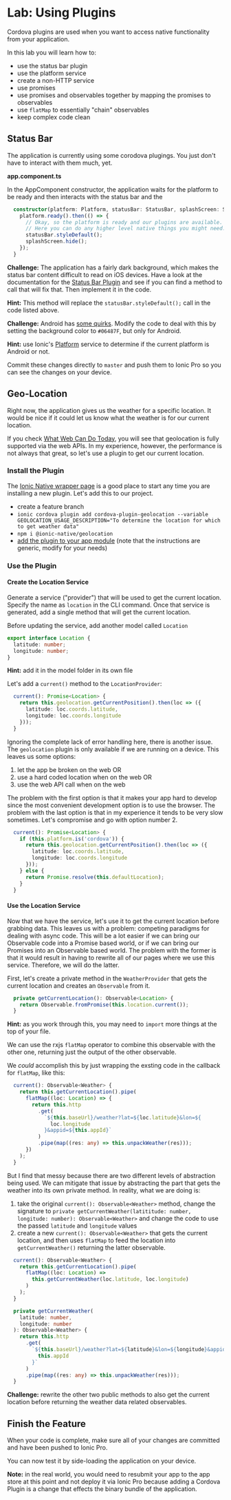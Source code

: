 # Lab: Using Plugins

Cordova plugins are used when you want to access native functionality from your application.

In this lab you will learn how to:

* use the status bar plugin
* use the platform service
* create a non-HTTP service
* use promises
* use promises and observables together by mapping the promises to observables
* use `flatMap` to essentially "chain" observables
* keep complex code clean

## Status Bar

The application is currently using some corodova plugings. You just don't have to interact with them much, yet.

**app.component.ts**

In the AppComponent constructor, the application waits for the platform to be ready and then interacts with the status bar and the 

```TypeScript
  constructor(platform: Platform, statusBar: StatusBar, splashScreen: SplashScreen) {
    platform.ready().then(() => {
      // Okay, so the platform is ready and our plugins are available.
      // Here you can do any higher level native things you might need.
      statusBar.styleDefault();
      splashScreen.hide();
    });
  }
```

**Challenge:** The application has a fairly dark background, which makes the status bar content difficult to read on iOS devices. Have a look at the documentation for the <a href="https://cordova.apache.org/docs/en/8.x/reference/cordova-plugin-statusbar/" target="_blank">Status Bar Plugin</a> and see if you can find a method to call that will fix that. Then implement it in the code.

**Hint:** This method will replace the `statusBar.styleDefault();` call in the code listed above. 


**Challenge:** Android has <a href="https://cordova.apache.org/docs/en/8.x/reference/cordova-plugin-statusbar/#android-quirks" target="_blank">some quirks</a>. Modify the code to deal with this by setting the background color to `#06487F`, but only for Android.

**Hint:** use Ionic's <a href="https://ionicframework.com/docs/api/platform/Platform/" target="_blank">Platform</a> service to determine if the current platform is Android or not.

Commit these changes directly to `master` and push them to Ionic Pro so you can see the changes on your device.


## Geo-Location

Right now, the application gives us the weather for a specific location. It would be nice if it could let us know what the weather is for our current location.

If you check <a href="https://whatwebcando.today/" target="_blank">What Web Can Do Today</a>, you will see that geolocation is fully supported via the web APIs. In my experience, however, the performance is not always that great, so let's use a plugin to get our current location.

### Install the Plugin

The <a href="https://ionicframework.com/docs/native/geolocation/" target="_blank">Ionic Native wrapper page</a> is a good place to start any time you are installing a new plugin. Let's add this to our project.

* create a feature branch
* `ionic cordova plugin add cordova-plugin-geolocation --variable GEOLOCATION_USAGE_DESCRIPTION="To determine the location for which to get weather data"`
* `npm i @ionic-native/geolocation`
* <a href="https://ionicframework.com/docs/native/#Add_Plugins_to_Your_App_Module" target="_blank">add the plugin to your app module</a> (note that the instructions are generic, modify for your needs)

### Use the Plugin

#### Create the Location Service

Generate a service ("provider") that will be used to get the current location. Specify the name as `location` in the CLI command. Once that service is generated, add a single method that will get the current location.

Before updating the service, add another model called `Location`

```TypeScript
export interface Location {
  latitude: number;
  longitude: number;
}
```

**Hint:** add it in the model folder in its own file

Let's add a `current()` method to the `LocationProvider`:

```TypeScript
  current(): Promise<Location> {
    return this.geolocation.getCurrentPosition().then(loc => ({
      latitude: loc.coords.latitude,
      longitude: loc.coords.longitude
    }));
  }
```

Ignoring the complete lack of error handling here, there is another issue. The `geolocation` plugin is only available if we are running on a device. This leaves us some options:

1. let the app be broken on the web OR
1. use a hard coded location when on the web OR
1. use the web API call when on the web

The problem with the first option is that it makes your app hard to develop since the most convenient development option is to use the browser. The problem with the last option is that in my experience it tends to be very slow sometimes. Let's compromise and go with option number 2.

```TypeScript
  current(): Promise<Location> {
    if (this.platform.is('cordova')) {
      return this.geolocation.getCurrentPosition().then(loc => ({
        latitude: loc.coords.latitude,
        longitude: loc.coords.longitude
      }));
    } else {
      return Promise.resolve(this.defaultLocation);
    }
  }
```

#### Use the Location Service

Now that we have the service, let's use it to get the current location before grabbing data. This leaves us with a problem: competing paradigms for dealing with async code. This will be a lot easier if we can bring our Observable code into a Promise based world, or if we can bring our Promises into an Observable based world. The problem with the former is that it would result in having to rewrite all of our pages where we use this service. Therefore, we will do the latter.

First, let's create a private method in the `WeatherProvider` that gets the current location and creates an `Observable` from it.

```TypeScript
  private getCurrentLocation(): Observable<Location> {
    return Observable.fromPromise(this.location.current());
  }
```

**Hint:** as you work through this, you may need to `import` more things at the top of your file.

We can use the rxjs `flatMap` operator to combine this observable with the other one, returning just the output of the other observable.

We _could_ accomplish this by just wrapping the exsting code in the callback for `flatMap`, like this:

```TypeScript
  current(): Observable<Weather> {
    return this.getCurrentLocation().pipe(
      flatMap((loc: Location) => {
        return this.http
          .get(
            `${this.baseUrl}/weather?lat=${loc.latitude}&lon=${
              loc.longitude
            }&appid=${this.appId}`
          )
          .pipe(map((res: any) => this.unpackWeather(res)));
      })
    );
  }
```

But I find that messy because there are two different levels of abstraction being used. We can mitigate that issue by abstracting the part that gets the weather into its own private method. In reality, what we are doing is:

1. take the original `current(): Observable<Weather>` method, change the signature to `private getCurrentWeather(latititude: number, longitude: number): Observable<Weather>` and change the code to use the passed `latitude` and `longitude` values
1. create a new `current(): Observable<Weather>` that gets the current location, and then uses `flatMap` to feed the location into `getCurrentWeather()` returning the latter observable.



```TypeScript
  current(): Observable<Weather> {
    return this.getCurrentLocation().pipe(
      flatMap((loc: Location) =>
        this.getCurrentWeather(loc.latitude, loc.longitude)
      )
    );
  }

  private getCurrentWeather(
    latitude: number,
    longitude: number
  ): Observable<Weather> {
    return this.http
      .get(
        `${this.baseUrl}/weather?lat=${latitude}&lon=${longitude}&appid=${
          this.appId
        }`
      )
      .pipe(map((res: any) => this.unpackWeather(res)));
  }
```

**Challenge:** rewrite the other two public methods to also get the current location before returning the weather data related observables.

## Finish the Feature

When your code is complete, make sure all of your changes are committed and have been pushed to Ionic Pro.

You can now test it by side-loading the application on your device.

**Note:** in the real world, you would need to resubmit your app to the app store at this point and not deploy it via Ionic Pro because adding a Cordova Plugin is a change that effects the binary bundle of the application.